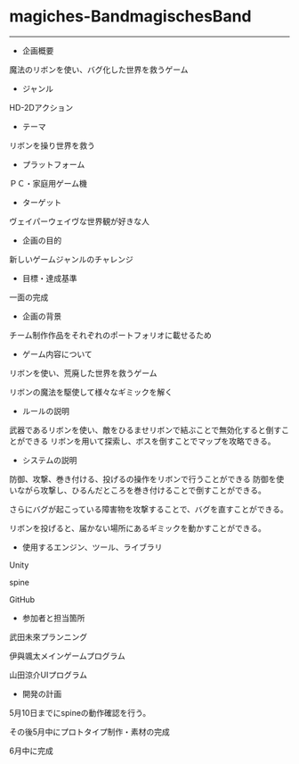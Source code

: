 # magiches-BandmagischesBand
--------------


* 企画概要
    
 魔法のリボンを使い、バグ化した世界を救うゲーム


* ジャンル
    
 HD-2Dアクション

* テーマ

 リボンを操り世界を救う

* プラットフォーム

 ＰＣ・家庭用ゲーム機

* ターゲット

 ヴェイパーウェイヴな世界観が好きな人

* 企画の目的

新しいゲームジャンルのチャレンジ

* 目標・達成基準

一面の完成

* 企画の背景

チーム制作作品をそれぞれのポートフォリオに載せるため

* ゲーム内容について

リボンを使い、荒廃した世界を救うゲーム

リボンの魔法を駆使して様々なギミックを解く

* ルールの説明

武器であるリボンを使い、敵をひるませリボンで結ぶことで無効化すると倒すことができる
リボンを用いて探索し、ボスを倒すことでマップを攻略できる。


* システムの説明

防御、攻撃、巻き付ける、投げるの操作をリボンで行うことができる
防御を使いながら攻撃し、ひるんだところを巻き付けることで倒すことができる。

さらにバグが起こっている障害物を攻撃することで、バグを直すことができる。

リボンを投げると、届かない場所にあるギミックを動かすことができる。

* 使用するエンジン、ツール、ライブラリ

Unity

spine

GitHub

* 参加者と担当箇所

武田未來プランニング

伊與颯太メインゲームプログラム

山田涼介UIプログラム

* 開発の計画

5月10日までにspineの動作確認を行う。

その後5月中にプロトタイプ制作・素材の完成

6月中に完成